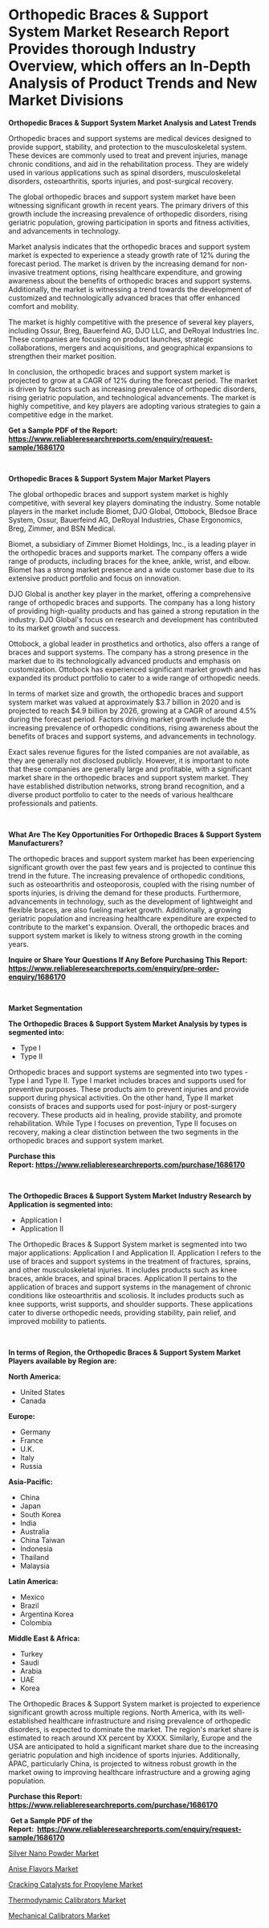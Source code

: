 <p><h1>Orthopedic Braces & Support System Market Research Report Provides thorough Industry Overview, which offers an In-Depth Analysis of Product Trends and New Market Divisions</h1></p><p><strong>Orthopedic Braces & Support System Market Analysis and Latest Trends</strong></p>
<p><p>Orthopedic braces and support systems are medical devices designed to provide support, stability, and protection to the musculoskeletal system. These devices are commonly used to treat and prevent injuries, manage chronic conditions, and aid in the rehabilitation process. They are widely used in various applications such as spinal disorders, musculoskeletal disorders, osteoarthritis, sports injuries, and post-surgical recovery.</p><p>The global orthopedic braces and support system market have been witnessing significant growth in recent years. The primary drivers of this growth include the increasing prevalence of orthopedic disorders, rising geriatric population, growing participation in sports and fitness activities, and advancements in technology.</p><p>Market analysis indicates that the orthopedic braces and support system market is expected to experience a steady growth rate of 12% during the forecast period. The market is driven by the increasing demand for non-invasive treatment options, rising healthcare expenditure, and growing awareness about the benefits of orthopedic braces and support systems. Additionally, the market is witnessing a trend towards the development of customized and technologically advanced braces that offer enhanced comfort and mobility.</p><p>The market is highly competitive with the presence of several key players, including Ossur, Breg, Bauerfeind AG, DJO LLC, and DeRoyal Industries Inc. These companies are focusing on product launches, strategic collaborations, mergers and acquisitions, and geographical expansions to strengthen their market position.</p><p>In conclusion, the orthopedic braces and support system market is projected to grow at a CAGR of 12% during the forecast period. The market is driven by factors such as increasing prevalence of orthopedic disorders, rising geriatric population, and technological advancements. The market is highly competitive, and key players are adopting various strategies to gain a competitive edge in the market.</p></p>
<p><strong>Get a Sample PDF of the Report:&nbsp; <a href="https://www.reliableresearchreports.com/enquiry/request-sample/1686170">https://www.reliableresearchreports.com/enquiry/request-sample/1686170</a></strong></p>
<p>&nbsp;</p>
<p><strong>Orthopedic Braces & Support System Major Market Players</strong></p>
<p><p>The global orthopedic braces and support system market is highly competitive, with several key players dominating the industry. Some notable players in the market include Biomet, DJO Global, Ottobock, Bledsoe Brace System, Ossur, Bauerfeind AG, DeRoyal Industries, Chase Ergonomics, Breg, Zimmer, and BSN Medical.</p><p>Biomet, a subsidiary of Zimmer Biomet Holdings, Inc., is a leading player in the orthopedic braces and supports market. The company offers a wide range of products, including braces for the knee, ankle, wrist, and elbow. Biomet has a strong market presence and a wide customer base due to its extensive product portfolio and focus on innovation.</p><p>DJO Global is another key player in the market, offering a comprehensive range of orthopedic braces and supports. The company has a long history of providing high-quality products and has gained a strong reputation in the industry. DJO Global's focus on research and development has contributed to its market growth and success.</p><p>Ottobock, a global leader in prosthetics and orthotics, also offers a range of braces and support systems. The company has a strong presence in the market due to its technologically advanced products and emphasis on customization. Ottobock has experienced significant market growth and has expanded its product portfolio to cater to a wide range of orthopedic needs.</p><p>In terms of market size and growth, the orthopedic braces and support system market was valued at approximately $3.7 billion in 2020 and is projected to reach $4.9 billion by 2026, growing at a CAGR of around 4.5% during the forecast period. Factors driving market growth include the increasing prevalence of orthopedic conditions, rising awareness about the benefits of braces and support systems, and advancements in technology.</p><p>Exact sales revenue figures for the listed companies are not available, as they are generally not disclosed publicly. However, it is important to note that these companies are generally large and profitable, with a significant market share in the orthopedic braces and support system market. They have established distribution networks, strong brand recognition, and a diverse product portfolio to cater to the needs of various healthcare professionals and patients.</p></p>
<p>&nbsp;</p>
<p><strong>What Are The Key Opportunities For Orthopedic Braces & Support System Manufacturers?</strong></p>
<p><p>The orthopedic braces and support system market has been experiencing significant growth over the past few years and is projected to continue this trend in the future. The increasing prevalence of orthopedic conditions, such as osteoarthritis and osteoporosis, coupled with the rising number of sports injuries, is driving the demand for these products. Furthermore, advancements in technology, such as the development of lightweight and flexible braces, are also fueling market growth. Additionally, a growing geriatric population and increasing healthcare expenditure are expected to contribute to the market's expansion. Overall, the orthopedic braces and support system market is likely to witness strong growth in the coming years.</p></p>
<p><strong>Inquire or Share Your Questions If Any Before Purchasing This Report: <a href="https://www.reliableresearchreports.com/enquiry/pre-order-enquiry/1686170">https://www.reliableresearchreports.com/enquiry/pre-order-enquiry/1686170</a></strong></p>
<p>&nbsp;</p>
<p><strong>Market Segmentation</strong></p>
<p><strong>The Orthopedic Braces & Support System Market Analysis by types is segmented into:</strong></p>
<p><ul><li>Type I</li><li>Type II</li></ul></p>
<p><p>Orthopedic braces and support systems are segmented into two types - Type I and Type II. Type I market includes braces and supports used for preventive purposes. These products aim to prevent injuries and provide support during physical activities. On the other hand, Type II market consists of braces and supports used for post-injury or post-surgery recovery. These products aid in healing, provide stability, and promote rehabilitation. While Type I focuses on prevention, Type II focuses on recovery, making a clear distinction between the two segments in the orthopedic braces and support system market.</p></p>
<p><strong>Purchase this Report:&nbsp;<a href="https://www.reliableresearchreports.com/purchase/1686170">https://www.reliableresearchreports.com/purchase/1686170</a></strong></p>
<p>&nbsp;</p>
<p><strong>The Orthopedic Braces & Support System Market Industry Research by Application is segmented into:</strong></p>
<p><ul><li>Application I</li><li>Application II</li></ul></p>
<p><p>The Orthopedic Braces & Support System market is segmented into two major applications: Application I and Application II. Application I refers to the use of braces and support systems in the treatment of fractures, sprains, and other musculoskeletal injuries. It includes products such as knee braces, ankle braces, and spinal braces. Application II pertains to the application of braces and support systems in the management of chronic conditions like osteoarthritis and scoliosis. It includes products such as knee supports, wrist supports, and shoulder supports. These applications cater to diverse orthopedic needs, providing stability, pain relief, and improved mobility to patients.</p></p>
<p>&nbsp;</p>
<p><strong>In terms of Region, the Orthopedic Braces & Support System Market Players available by Region are:</strong></p>
<p>
    <p> <strong> North America: </strong>
        <ul>
            <li>United States</li>
            <li>Canada</li>
        </ul>
        </p> 
    <p> <strong> Europe: </strong>
        <ul>
            <li>Germany</li>
            <li>France</li>
            <li>U.K.</li>
            <li>Italy</li>
            <li>Russia</li>
        </ul>
        </p> 
    <p> <strong> Asia-Pacific: </strong>
        <ul>
            <li>China</li>
            <li>Japan</li>
            <li>South Korea</li>
            <li>India</li>
            <li>Australia</li>
            <li>China Taiwan</li>
            <li>Indonesia</li>
            <li>Thailand</li>
            <li>Malaysia</li>
        </ul>
        </p> 
    <p> <strong> Latin America: </strong>
        <ul>
            <li>Mexico</li>
            <li>Brazil</li>
            <li>Argentina Korea</li>
            <li>Colombia</li>
        </ul>
        </p> 
    <p> <strong> Middle East & Africa: </strong>
        <ul>
            <li>Turkey</li>
            <li>Saudi</li>
            <li>Arabia</li>
            <li>UAE</li>
            <li>Korea</li>
        </ul>
    </p>
    </p>
<p><p>The Orthopedic Braces & Support System market is projected to experience significant growth across multiple regions. North America, with its well-established healthcare infrastructure and rising prevalence of orthopedic disorders, is expected to dominate the market. The region's market share is estimated to reach around XX percent by XXXX. Similarly, Europe and the USA are anticipated to hold a significant market share due to the increasing geriatric population and high incidence of sports injuries. Additionally, APAC, particularly China, is projected to witness robust growth in the market owing to improving healthcare infrastructure and a growing aging population.</p></p>
<p><strong>Purchase this Report: <a href="https://www.reliableresearchreports.com/purchase/1686170">https://www.reliableresearchreports.com/purchase/1686170</a></strong></p>
<p>&nbsp;<strong>Get a Sample PDF of the Report:&nbsp;&nbsp;<a href="https://www.reliableresearchreports.com/enquiry/request-sample/1686170">https://www.reliableresearchreports.com/enquiry/request-sample/1686170</a></strong></p>
<p><strong></strong></p>
<p><p><a href="https://www.linkedin.com/pulse/silver-nano-powder-market-share-amp-new-trends-analysis/">Silver Nano Powder Market</a></p><p><a href="https://www.linkedin.com/pulse/anise-flavors-market-research-report-unlocks-analysis/">Anise Flavors Market</a></p><p><a href="https://www.linkedin.com/pulse/cracking-catalysts-propylene-market-research/">Cracking Catalysts for Propylene Market</a></p><p><a href="https://www.linkedin.com/pulse/thermodynamic-calibrators-market-size-growth-forecast/">Thermodynamic Calibrators Market</a></p><p><a href="https://www.linkedin.com/pulse/mechanical-calibrators-market-insights-players-forecast-till/">Mechanical Calibrators Market</a></p></p>
